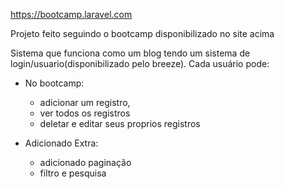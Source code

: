 https://bootcamp.laravel.com

Projeto feito seguindo o bootcamp disponibilizado no site acima

Sistema que funciona como um blog tendo um sistema de login/usuario(disponibilizado pelo breeze).
Cada usuário pode:
* No bootcamp:
    - adicionar um registro, 
    - ver todos os registros 
    - deletar e editar seus proprios registros

* Adicionado Extra:
    - adicionado paginação
    - filtro e pesquisa


